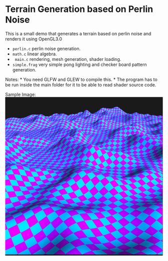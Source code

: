 # Terrain Generation based on Perlin Noise
This is a small demo that generates a terrain based on perlin noise and
renders it using OpenGL3.0

* `perlin.c` perlin noise generation.
* `math.c` linear algebra.
* ` main.c` rendering, mesh generation, shader loading.
* `simple.frag` very simple pong lighting and checker board pattern generation.

 Notes:
    * You need GLFW and GLEW to compile this.
    * The program has to be run inside the main folder for it to be able to read
      shader source code.

Sample Image:
![Terrain sample](sample.png)
